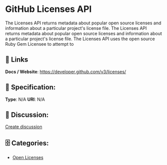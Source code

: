 # GitHub Licenses API


The Licenses API returns metadata about popular open source licenses and information about a particular project's license file. The Licenses API returns metadata about popular open source licenses and information about a particular project's license file.  The Licenses API uses the open source Ruby Gem Licensee to attempt to

##  🔗 Links
**Docs / Website**: https://developer.github.com/v3/licenses/

## 🧬 Specification:
**Type**: N/A
**URI**: N/A

## 💬 Discussion:
[Create discussion](https://github.com/apis-list/apis-list/discussions/new)

## 🗄️ Categories:
- [Open Licenses](https://github.com/apis-list/apis-list#open-licenses)







